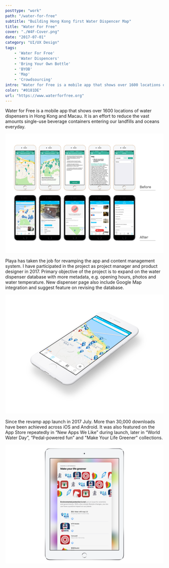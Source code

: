 ```yaml
---
posttype: "work"
path: "/water-for-free"
subtitle: "Building Hong Kong first Water Dispencer Map"
title: "Water For Free"
cover: "./W4F-Cover.png"
date: "2017-07-01"
category: "UI/UX Design"
tags: 
    - 'Water For Free'
    - 'Water Dispencers'
    - 'Bring Your Own Bottle'
    - 'BYOB'
    - 'Map'
    - 'Crowdsourcing'
intro: "Water for Free is a mobile app that shows over 1600 locations of water dispensers in Hong Kong and Macau. It is an effort to reduce the vast amounts single-use beverage containers entering our landfills and oceans everyday."
color: "#0181DE"
url: "https://www.waterforfree.org"
---
```


Water for Free is a mobile app that shows over 1600 locations of water dispensers in Hong Kong and Macau. It is an effort to reduce the vast amounts single-use beverage containers entering our landfills and oceans everyday.

![](./Compare.png)

Playa has taken the job for revamping the app and content management system. I have participated in the project as project manager and product designer in 2017. Primary objective of the project is to expand on the water dispenser database with more metadata, e.g. opening hours, photos and water temperature. New dispenser page also include Google Map integration and suggest feature on revising the database.

![](./W4F3.png)

Since the revamp app launch in 2017 July. More than 30,000 downloads have been achieved across iOS and Android. It was also featured on the App Store repeatedly in “New Apps We Like” during launch, later in “World Water Day”, “Pedal-powered fun” and "Make Your Life Greener" collections.

![](./W4F-AppStore.png)

